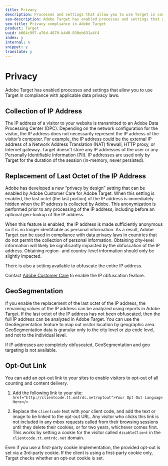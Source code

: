 ```yaml
---
title: Privacy
description: Processes and settings that allow you to use Target in compliance with applicable data privacy laws.
seo-description: Adobe Target has enabled processes and settings that allow you to use Target in compliance with applicable data privacy laws.
seo-title: Privacy compliance in Adobe Target
product: Target
uuid: b064c997-a76d-4670-b4d0-830eb631a4f4
index: y
internal: n
snippet: y
translate: y
---
```


# Privacy

Adobe Target has enabled processes and settings that allow you to use Target in compliance with applicable data privacy laws.

## Collection of IP Address

The IP address of a visitor to your website is transmitted to an Adobe Data Processing Center (DPC). Depending on the network configuration for the visitor, the IP address does not necessarily represent the IP address of the visitor’s computer. For example, the IP address could be the external IP address of a Network Address Translation (NAT) firewall, HTTP proxy, or Internet gateway. Target doesn't store any IP addresses of the user or any Personally Identifiable Information (PII). IP addresses are used only by Target for the duration of the session (in-memory, never persisted). 

## Replacement of Last Octet of the IP Address

Adobe has developed a new “privacy by design” setting that can be enabled by Adobe Customer Care for Adobe Target. When this setting is enabled, the last octet (the last portion) of the IP address is immediately hidden when the IP address is collected by Adobe. This anonymization is performed prior to any processing of the IP address, including before an optional geo-lookup of the IP address. 

When this feature is enabled, the IP address is made sufficiently anonymous so it is no longer identifiable as personal information. As a result, Adobe Target can be used in compliance with data privacy laws in countries that do not permit the collection of personal information. Obtaining city-level information will likely be significantly impacted by the obfuscation of the IP address. Obtaining region- and country-level information should only be slightly impacted. 

There is also a setting available to obfuscate the entire IP address. 

Contact [Adobe Customer Care](https://helpx.adobe.com/contact/enterprise-support.ec.html#target) to enable the IP obfuscation feature. 

## GeoSegmentation

If you enable the replacement of the last octet of the IP address, the remaining values of the IP address can be analyzed using reports in Adobe Target. If the last octet of the IP address has not been obfuscated, then the full IP address can be analyzed in Adobe Target. You can use the GeoSegmentation feature to map out visitor location by geographic area. GeoSegmentation data is granular only to the city level or zip code level, and not to the individual level. 

If IP addresses are completely obfuscated, GeoSegmentation and geo targeting is not available. 

## Opt-Out Link

You can add an opt-out link to your sites to enable visitors to opt-out of all counting and content delivery. 

1. Add the following link to your site: `href="http://clientcode.tt.omtrdc.net/optout">Your Opt Out Language Here</>` 

1. Replace the `clientcode` text with your client code, and add the text or image to be linked to the opt-out URL.
Any visitor who clicks this link is not included in any mbox requests called from their browsing sessions until they delete their cookies, or for two years, whichever comes first. This works by setting a cookie for the visitor called `disableClient` in the `clientcode.tt.omtrdc.net` domain. 

Even if you use a first-party cookie implementation, the provided opt-out is set via a 3rd-party cookie. If the client is using a first-party cookie only, Target checks whether an opt-out cookie is set. 
